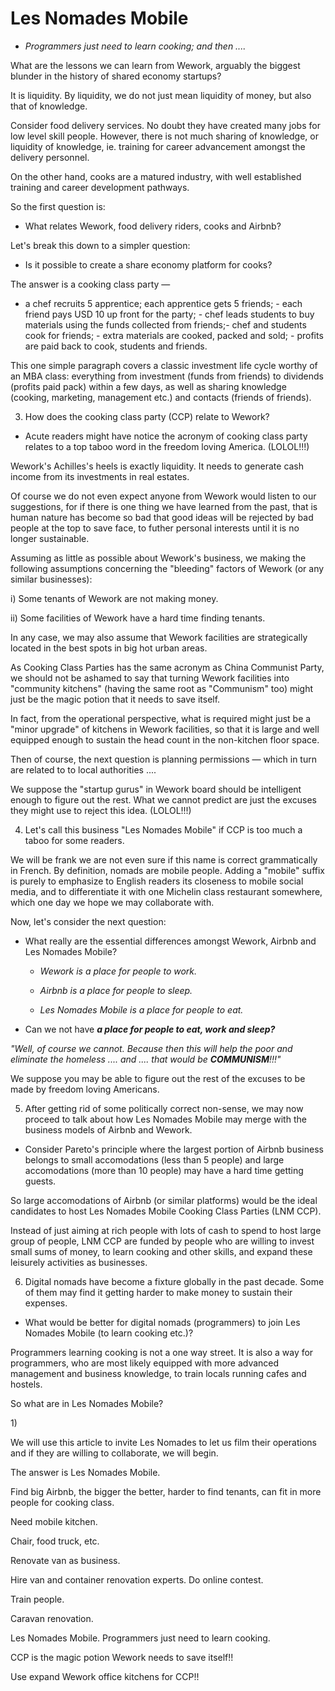 # Les Nomades Mobile
- _Programmers just need to learn cooking; and then ...._



What are the lessons we can learn from Wework, arguably the biggest blunder in the history of shared economy startups? 

It is liquidity. By liquidity, we do not just mean liquidity of money, but also that of knowledge.

Consider food delivery services. No doubt they have created many jobs for low level skill people. However, there is not much sharing of knowledge, or liquidity of knowledge, ie. training for career advancement amongst the delivery personnel. 

On the other hand, cooks are a matured industry, with well established training and career development pathways. 

So the first question is:

- What relates Wework, food delivery riders, cooks and Airbnb?

Let's break this down to a simpler question:

- Is it possible to create a share economy platform for cooks?

The answer is a cooking class party &mdash; 

- a chef recruits 5 apprentice; each apprentice gets 5 friends; - each friend pays USD 10 up front for the party; - chef leads students to buy materials using the funds collected from friends;- chef and students cook for friends; - extra materials are cooked, packed and sold; - profits are paid back to cook, students and friends.

This one simple paragraph covers a classic investment life cycle worthy of an MBA class: everything from investment (funds from friends) to dividends (profits paid pack) within a few days, as well as sharing knowledge (cooking, marketing, management etc.) and contacts (friends of friends).

3) How does the cooking class party (CCP) relate to Wework?

- Acute readers might have notice the acronym of cooking class party relates to a top taboo word in the freedom loving America. (LOLOL!!!)

Wework's Achilles's heels is exactly liquidity. It needs to generate cash income from its investments in real estates. 

Of course we do not even expect anyone from Wework would listen to our suggestions, for if there is one thing we have learned from the past, that is human nature has become so bad that good ideas will be rejected by bad people at the top to save face, to futher personal interests until it is no longer sustainable.

Assuming as little as possible about Wework's business, we making the following assumptions concerning the "bleeding" factors of Wework (or any similar businesses):

i) Some tenants of Wework are not making money.

ii) Some facilities of Wework have a hard time finding tenants.

In any case, we may also assume that Wework facilities are strategically located in the best spots in big hot urban areas.

As Cooking Class Parties has the same acronym as China Communist Party, we should not be ashamed to say that turning Wework facilities into "community kitchens" (having the same root as "Communism" too) might just be the magic potion that it needs to save itself.

In fact, from the operational perspective, what is required might just be a "minor upgrade" of kitchens in Wework facilities, so that it is large and well equipped enough to sustain the head count in the non-kitchen floor space.

Then of course, the next question is planning permissions &mdash; which in turn are related to to local authorities ....

We suppose the "startup gurus" in Wework board should be intelligent enough to figure out the rest. What we cannot predict are just the excuses they might use to reject this idea. (LOLOL!!!)


4. Let's call this business "Les Nomades Mobile" if CCP is too much a taboo for some readers.

We will be frank we are not even sure if this name is correct grammatically in French. By definition, nomads are mobile people. Adding a "mobile" suffix is purely to emphasize to English readers its closeness to mobile social media, and to differentiate it with one Michelin class restaurant somewhere, which one day we hope we may collaborate with.

Now, let's consider the next question:

- What really are the essential differences amongst Wework, Airbnb and Les Nomades Mobile?

  - _Wework is a place for people to work._

  - _Airbnb is a place for people to sleep._

  - _Les Nomades Mobile is a place for people to eat._

- Can we not have ___a place for people to eat, work and sleep?___

_"Well, of course we cannot. Because then this will help the poor and eliminate the homeless .... and .... that would be ___COMMUNISM___!!!"_

We suppose you may be able to figure out the rest of the excuses to be made by freedom loving Americans.

5) After getting rid of some politically correct non-sense, we may now proceed to talk about how Les Nomades Mobile may merge with the business models of Airbnb and Wework.

- Consider Pareto's principle where the largest portion of Airbnb business belongs to small accomodations (less than 5 people) and large accomodations (more than 10 people) may have a hard time getting guests.

So large accomodations of Airbnb (or similar platforms) would be the ideal candidates to host Les Nomades Mobile Cooking Class Parties (LNM CCP).

Instead of just aiming at rich people with lots of cash to spend to host large group of people, LNM CCP are funded by people who are willing to invest small sums of money, to learn cooking and other skills, and expand these leisurely activities as businesses.


6) Digital nomads have become a fixture globally in the past decade. Some of them may find it getting harder to make money to sustain their expenses.

- What would be better for digital nomads (programmers) to join Les Nomades Mobile (to learn cooking etc.)?

Programmers learning cooking is not a one way street. It is also a way for programmers, who are most likely equipped with more advanced management and business knowledge, to train locals running cafes and hostels.

So what are in Les Nomades Mobile?

1) 

We will use this article to invite Les Nomades to let us film their operations and if they are willing to collaborate, we will begin. 

The answer is Les Nomades Mobile. 


Find big Airbnb, the bigger the better, harder to find tenants, can fit in more people for cooking class.

Need mobile kitchen.

Chair, food truck, etc.

Renovate van as business.

Hire van and container renovation experts. Do online contest.

Train people.

Caravan renovation. 

Les Nomades Mobile. Programmers just need to learn cooking.


CCP is the magic potion Wework needs to save itself!!

Use expand Wework office kitchens for CCP!!
